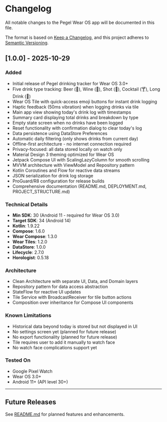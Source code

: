 # Changelog

All notable changes to the Pegel Wear OS app will be documented in this file.

The format is based on [Keep a Changelog](https://keepachangelog.com/en/1.0.0/),
and this project adheres to [Semantic Versioning](https://semver.org/spec/v2.0.0.html).

## [1.0.0] - 2025-10-29

### Added
- Initial release of Pegel drinking tracker for Wear OS 3.0+
- Five drink type tracking: Beer (🍺), Wine (🍷), Shot (🥃), Cocktail (🍸), Long Drink (🍹)
- Wear OS Tile with quick-access emoji buttons for instant drink logging
- Haptic feedback (50ms vibration) when logging drinks via tile
- Main app view showing today's drink log with timestamps
- Summary card displaying total drinks and breakdown by type
- Empty state screen when no drinks have been logged
- Reset functionality with confirmation dialog to clear today's log
- Data persistence using DataStore Preferences
- Automatic daily filtering (only shows drinks from current day)
- Offline-first architecture - no internet connection required
- Privacy-focused: all data stored locally on watch only
- Material Design 3 theming optimized for Wear OS
- Jetpack Compose UI with ScalingLazyColumn for smooth scrolling
- MVVM architecture with ViewModel and Repository pattern
- Kotlin Coroutines and Flow for reactive data streams
- JSON serialization for drink log storage
- ProGuard/R8 configuration for release builds
- Comprehensive documentation (README.md, DEPLOYMENT.md, PROJECT_STRUCTURE.md)

### Technical Details
- **Min SDK**: 30 (Android 11 - required for Wear OS 3.0)
- **Target SDK**: 34 (Android 14)
- **Kotlin**: 1.9.22
- **Compose**: 1.6.0
- **Wear Compose**: 1.3.0
- **Wear Tiles**: 1.2.0
- **DataStore**: 1.0.0
- **Lifecycle**: 2.7.0
- **Horologist**: 0.5.18

### Architecture
- Clean Architecture with separate UI, Data, and Domain layers
- Repository pattern for data access abstraction
- StateFlow for reactive UI updates
- Tile Service with BroadcastReceiver for tile button actions
- Composition over inheritance for Compose UI components

### Known Limitations
- Historical data beyond today is stored but not displayed in UI
- No settings screen yet (planned for future release)
- No export functionality (planned for future release)
- Tile requires user to add it manually to watch face
- No watch face complications support yet

### Tested On
- Google Pixel Watch
- Wear OS 3.0+
- Android 11+ (API level 30+)

---

## Future Releases

See [README.md](README.md#roadmap) for planned features and enhancements.
